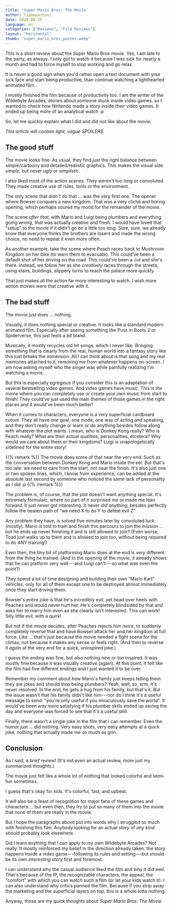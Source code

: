```yaml
---
title: 'Super Mario Bros: The Movie'
author: tiamopastoor
date: 2024-06-25
language: en
categories: ["Reviews", "Film Reviews"]
layout: "horizontal"
thumb: "super_mario_bros_poster.webp"
---
```


This is a short review about the Super Mario Bros movie. Yes, I am late to the party, as always. I only got to watch it because I was sick for nearly a month and had to force myself to stop working and go relax.

It is never a good sign when you'd rather open a text document with your sick face and start being productive, than continue watching a lighthearted animated film.

I mostly finished the film because of productivity too. I am the writer of the Wildebyte Arcades, stories about someone stuck inside video games, so I wanted to check how Nintendo made a story inside _their_ video games. It ended up being more of an analytical watch :p

So, let me quickly explain what I did and did not like about the movie.

_This article will contain light, vague SPOILERS._

## The good stuff

The movie looks fine. As usual, they find just the right balance between simple/cartoony and detailed/realistic graphics. This makes the visual side _simple_, but never _ugly_ or _simplistic_.

I also liked most of the action scenes. They weren't too long or convoluted. They made creative use of rules, tools or the environment.

The only scene that _didn't_ do that ... was the very first one. The opener where Bowser conquers a new kingdom. That was a very cliché and boring opening, which perhaps soured my mood for the remainder of the movie.

The scene _after that_, with Mario and Luigi being plumbers and everything going wrong, _that_ was actually creative and fresh. I would have loved that "setup" to the movie if it didn't go on a little too long. Sure, sure, we already know that everyone thinks the brothers are losers and made the wrong choice, no need to repeat it even more often.

As another example, take the scene where Peach races back to Mushroom Kingdom on her bike (to warn them to evacuate). This could've been a default shot of her driving on the road. This could've been a _cut_ and she's there. Instead, we follow her as she _creatively_ races through the streets, using stairs, buildings, slippery turns to reach the palace more quickly.

That just makes all the action far more interesting to watch. I wish more action movies were that creative with it.

## The bad stuff

The movie just does ... nothing.

Visually, it does nothing special or creative. It looks like a standard modern animated film. Especially after seeing something like Puss in Boots 2 or Spiderverse, this just feels a bit bland.

Musically, it mostly recycles old hit songs, which I never like. Bringing something that is clearly from the real, human world into a fantasy story like this just breaks the immersion. All I can think about is that song and my real memories attached to it, removing me from whatever happens on-screen. I am now asking myself who the singer was while painfully realizing I'm watching a movie.

But this is especially egregious if you consider this is an adaptation of several bestselling video games. And video games have _music_. This is _the_ movie where you can completely use or create your own music from start to finish! They could've just used the main themes of those games in the right places and it would've been much better!

When it comes to characters, everyone is a very superficial cardboard cutout. They all have one goal, one mode, one way of acting and speaking, and they don't really change or learn or do anything besides follow along with whatever the plot wants. I mean, who is Donkey Kong really? Who is Peach really? What are their actual qualities, personalities, etcetera? Why would we care about them or their kingdoms? Luigi is unapologetically sidelined for the entire story!

{{% remark %}}
The movie does some of that near the very end. Such as the conversation between Donkey Kong and Mario inside the eel. But that's too late: we need to care from the start, not near the finish. It's also just one or two spoken lines, which, I know from experience, can be added at the absolute last second by someone who noticed the same lack of personality as I did :p
{{% /remark %}}

The problem is, of course, that the plot doesn't want anything special. It's extremely formulaic, where no part of it surprised me or made me lean forward. It just never got interesting. It never _did anything_, besides perfectly follow the beaten path of "we need X to do Y to defeat evil Z"

Any problem they have, is solved five minutes later by convoluted luck (mostly). Mario is told to train and finish this parcours to join the mission ... but he ends up never finishing it and is still allowed to join? (Even worse, Toad just walks up to them and is allowed to join too, without being required to do ANY training!) 

Even then, the tiny bit of platforming Mario does at the end is very different from the thing he trained. (And in the opening of the movie, it already shows that he can platform very well---and Luigi can't---so what was even the point?)

They spend a lot of time designing and building their own "Mario Kart" vehicles, only for all of them except one to be destroyed almost immediately once they start driving them.

Bowser's entire joke is that he's incredibly evil, yet head over heels with Peaches and would never hurt her. He's completely blindsided by that and asks her to marry him even as she clearly isn't interested. This can work! Silly little evil, with a quirk! 

But not if the movie decides, after Peaches rejects him _twice_, to suddenly completely reverse that and have Bowser attack her and her kingdom at full force. Like ... that's just because the movie needed a fight scene for the climax, not because it makes any sense or feels right. (And then to reverse it _again_ at the very end for a quick, uninspired joke.)

I guess the ending was fine, but also nothing new or too inspired. It was mostly fine because it was visually creative (again). At this point, it felt like the film had five different endings and I just wanted it to be over.

Remember my comment about how Mario's family just keeps telling them they are jokes and should stop being plumbers? Yeah, well, so, erm, it's never resolved. In the end, he gets a hug from his family, but that's it. But the issue wasn't that his family didn't like him---nor do I think it's a useful message to send: "you're only useful if you miraculously save the world". It would've been _way_ more satisfying if his plumber skills ended up saving the day and everyone was forced to see that it's a useful skill. 

Finally, there wasn't a single joke in the film that I can remember. Even the humor just ... did nothing. Very easy shots, very easy attempts at a quick joke, nothing that actually made me so much as grin.

## Conclusion

As I said, a _brief_ review! (It's not even an actual review, more just my summarized thoughts.)

The movie just felt like a whole lot of nothing that looked colorful and semi-fun sometimes.

I guess that's okay for kids. It's colorful, fast, and upbeat. 

It will also be a feast of recognition for major fans of these games and characters ... but even then, they try to put so many of them into the movie that none of them are really in the movie. 

But I hope the paragraphs above put into words why I struggled so much with finishing this film. Anybody looking for an actual _story_ of _any kind_ should probably look elsewhere.

Did I learn anything that I can apply to my own Wildebyte Arcades? Not really. It mostly reinforced my belief in the direction already taken: the story happens inside a video game---following its rules and setting---but should be its own _interesting story_ first and foremost.

I can understand why the casual audience liked the film and why it did well. That's because of the IP, the recognizable characters, the appeal, the "comfort" with which you can watch such a film (or let your kids watch it). I can also understand why critics panned the film. Because if you strip away the marketing and the superficial layers on top, this is a whole lotta nothing.

Anyway, those are my quick thoughts about _Super Mario Bros: The Movie_.